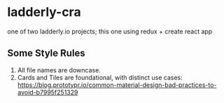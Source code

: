 # ladderly-cra

one of two ladderly.io projects; this one using redux + create react app

## Some Style Rules

1. All file names are downcase.
2. Cards and Tiles are foundational, with distinct use cases: https://blog.prototypr.io/common-material-design-bad-practices-to-avoid-b7995f251329
